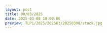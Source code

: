 ```yaml
---
layout: post
title: 08/03/2025
date: 2025-03-08 10:00:00
preview: TLP1/2025/202503/20250308/stack.jpg
---
```

